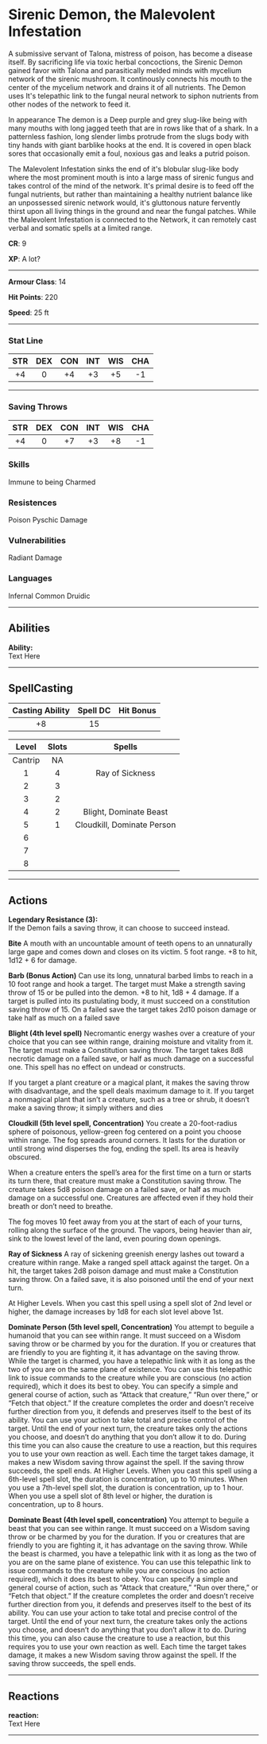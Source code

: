 # Sirenic Demon, the Malevolent Infestation

A submissive servant of Talona, mistress of poison, has become a disease itself. By sacrificing life via toxic herbal concoctions, the Sirenic Demon gained favor with Talona and parasitically melded minds with mycelium network of the sirenic mushroom. It continously connects his mouth to the center of the mycelium network and drains it of all nutrients. The Demon uses It's telepathic link to the fungal neural network to siphon nutrients from other nodes of the network to feed it. 

In appearance The demon is a Deep purple and grey slug-like being with many mouths with long jagged teeth that are in rows like that of a shark. In a patternless fashion, long slender limbs protrude from the slugs body with tiny hands with giant barblike hooks at the end. It is covered in open black sores that occasionally emit a foul, noxious gas and leaks a putrid poison. 

The Malevolent Infestation sinks the end of it's blobular slug-like body where the most prominent mouth is into a large mass of sirenic fungus and takes control of the mind of the network. It's primal desire is to feed off the fungal nutrients, but rather than maintaining a healthy nutrient balance like an unpossessed sirenic network would, it's gluttonous nature fervently thirst upon all living things in the ground and near the fungal patches. While the Malevolent Infestation is connected to the Network, it can remotely cast verbal and somatic spells at a limited range.

**CR**: 9

**XP**: A lot?  

***

**Armour Class**: 14  

**Hit Points**: 220  

**Speed**: 25 ft 

***

### Stat Line
| STR | DEX | CON | INT | WIS | CHA |
| :--: | :--: | :--: |:--: |:--: |:--: |
|   +4  |  0  | +4  | +3 | +5  | -1  |

***

### Saving Throws

| STR | DEX | CON | INT | WIS | CHA |
| :--: | :--: | :--: |:--: |:--: |:--: |
|   +4  |  0  | +7 | +3  | +8  | -1  |

### Skills
Immune to being Charmed

### Resistences
Poison
Pyschic Damage

### Vulnerabilities
Radiant Damage

### Languages
Infernal
Common
Druidic

***

## Abilities

**Ability:**  
Text Here

***

## SpellCasting

| Casting Ability | Spell DC | Hit Bonus | 
| :--: | :--: | :--: |
|  +8   |  15  |   |


| Level| Slots | Spells | 
| :--: | :--: | :--: |
|  Cantrip  |  NA  |   |
|  1  |  4  | Ray of Sickness  |
|  2  |  3  |   |
|  3  |  2  |   |
|  4  |  2 | Blight, Dominate Beast  |
|  5  |  1 | Cloudkill, Dominate Person |
|  6  |    |   |
|  7  |    |   |
|  8  |    |   |

***

## Actions

**Legendary Resistance (3):**  
If the Demon fails a saving throw, it can choose to succeed instead.

**Bite**
A mouth with an uncountable amount of teeth opens to an unnaturally large gape and comes down and closes on its victim. 5 foot range.
+8 to hit, 1d12 + 6 for damage.

**Barb (Bonus Action)**
Can use its long, unnatural barbed limbs to reach in a 10 foot range and hook a target. The target must Make a strength saving throw of 15 or be pulled into the demon.
+8 to hit, 1d8 + 4 damage.
If a target is pulled into its pustulating body, it must succeed on a constitution saving throw of 15. On a failed save the target takes 2d10 poison damage or take half as much on a failed save

**Blight (4th level spell)**
Necromantic energy washes over a creature of your choice that you can see within range, draining moisture and vitality from it. The target must make a Constitution saving throw. The target takes 8d8 necrotic damage on a failed save, or half as much damage on a successful one. This spell has no effect on undead or constructs.

If you target a plant creature or a magical plant, it makes the saving throw with disadvantage, and the spell deals maximum damage to it. If you target a nonmagical plant that isn’t a creature, such as a tree or shrub, it doesn’t make a saving throw; it simply withers and dies

**Cloudkill (5th level spell, Concentration)**
You create a 20-foot-radius sphere of poisonous, yellow-green fog centered on a point you choose within range. The fog spreads around corners. It lasts for the duration or until strong wind disperses the fog, ending the spell. Its area is heavily obscured.

When a creature enters the spell’s area for the first time on a turn or starts its turn there, that creature must make a Constitution saving throw. The creature takes 5d8 poison damage on a failed save, or half as much damage on a successful one. Creatures are affected even if they hold their breath or don’t need to breathe.

The fog moves 10 feet away from you at the start of each of your turns, rolling along the surface of the ground. The vapors, being heavier than air, sink to the lowest level of the land, even pouring down openings.

**Ray of Sickness**
A ray of sickening greenish energy lashes out toward a creature within range. Make a ranged spell attack against the target. On a hit, the target takes 2d8 poison damage and must make a Constitution saving throw. On a failed save, it is also poisoned until the end of your next turn.

At Higher Levels. When you cast this spell using a spell slot of 2nd level or higher, the damage increases by 1d8 for each slot level above 1st.


**Dominate Person (5th level spell, Concentration)**
You attempt to beguile a humanoid that you can see within range. It must succeed on a Wisdom saving throw or be charmed by you for the duration. If you or creatures that are friendly to you are fighting it, it has advantage on the saving throw.
While the target is charmed, you have a telepathic link with it as long as the two of you are on the same plane of existence. You can use this telepathic link to issue commands to the creature while you are conscious (no action required), which it does its best to obey. You can specify a simple and general course of action, such as “Attack that creature,” “Run over there,” or “Fetch that object.” If the creature completes the order and doesn’t receive further direction from you, it defends and preserves itself to the best of its ability.
You can use your action to take total and precise control of the target. Until the end of your next turn, the creature takes only the actions you choose, and doesn’t do anything that you don’t allow it to do. During this time you can also cause the creature to use a reaction, but this requires you to use your own reaction as well.
Each time the target takes damage, it makes a new Wisdom saving throw against the spell. If the saving throw succeeds, the spell ends.
At Higher Levels. When you cast this spell using a 6th-level spell slot, the duration is concentration, up to 10 minutes. When you use a 7th-level spell slot, the duration is concentration, up to 1 hour. When you use a spell slot of 8th level or higher, the duration is concentration, up to 8 hours.

**Dominate Beast (4th level spell, concentration)**
You attempt to beguile a beast that you can see within range. It must succeed on a Wisdom saving throw or be charmed by you for the duration. If you or creatures that are friendly to you are fighting it, it has advantage on the saving throw. While the beast is charmed, you have a telepathic link with it as long as the two of you are on the same plane of existence. You can use this telepathic link to issue commands to the creature while you are conscious (no action required), which it does its best to obey. You can specify a simple and general course of action, such as “Attack that creature,” “Run over there,” or “Fetch that object.” If the creature completes the order and doesn’t receive further direction from you, it defends and preserves itself to the best of its ability. You can use your action to take total and precise control of the target. Until the end of your next turn, the creature takes only the actions you choose, and doesn’t do anything that you don’t allow it to do. During this time, you can also cause the creature to use a reaction, but this requires you to use your own reaction as well. Each time the target takes damage, it makes a new Wisdom saving throw against the spell. If the saving throw succeeds, the spell ends.

***

## Reactions

**reaction:**  
Text Here

***